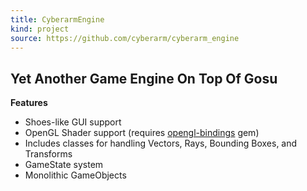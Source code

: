 ```yaml
---
title: CyberarmEngine
kind: project
source: https://github.com/cyberarm/cyberarm_engine
---
```

## Yet Another Game Engine On Top Of Gosu
**Features**

* Shoes-like GUI support
* OpenGL Shader support (requires [opengl-bindings](https://github.com/vaiorabbit/ruby-opengl) gem)
* Includes classes for handling Vectors, Rays, Bounding Boxes, and Transforms
* GameState system
* Monolithic GameObjects
